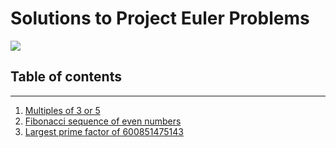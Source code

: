 # Solutions to Project Euler Problems

![](https://projecteuler.net/profile/InsertCheesyLine.png)
## Table of contents

---

1. [Multiples of 3 or 5](./solutions/001.py)
2. [Fibonacci sequence of even numbers](./solutions/002.py)
3. [Largest prime factor of 600851475143](./solutions/003.py)